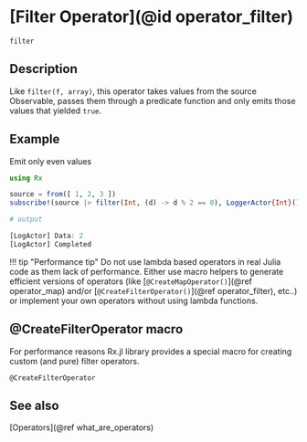 # [Filter Operator](@id operator_filter)

```@docs
filter
```

## Description

Like `filter(f, array)`, this operator takes values from the source Observable, passes them through a predicate function and only emits those values that yielded `true`.

## Example

Emit only even values

```julia
using Rx

source = from([ 1, 2, 3 ])
subscribe!(source |> filter(Int, (d) -> d % 2 == 0), LoggerActor{Int}())

# output

[LogActor] Data: 2
[LogActor] Completed
```

!!! tip "Performance tip"
    Do not use lambda based operators in real Julia code as them lack of performance. Either use macro helpers to generate efficient versions of operators (like [`@CreateMapOperator()`](@ref operator_map) and/or [`@CreateFilterOperator()`](@ref operator_filter), etc..) or implement your own operators without using lambda functions.

## @CreateFilterOperator macro

For performance reasons Rx.jl library provides a special macro for creating custom (and pure) filter operators.

```@docs
@CreateFilterOperator
```

## See also

[Operators](@ref what_are_operators)
